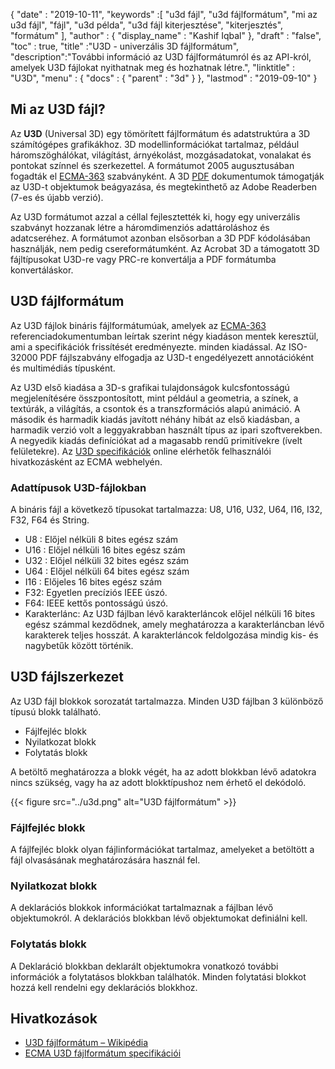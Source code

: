 {
  "date" : "2019-10-11",
  "keywords" :[ "u3d fájl", "u3d fájlformátum", "mi az u3d fájl", "fájl", "u3d példa", "u3d fájl kiterjesztése", "kiterjesztés", "formátum" ],
  "author" : {
    "display_name" : "Kashif Iqbal"
},
  "draft" : "false",
  "toc" : true,
  "title" :"U3D - univerzális 3D fájlformátum",
  "description":"További információ az U3D fájlformátumról és az API-król, amelyek U3D fájlokat nyithatnak meg és hozhatnak létre.",
  "linktitle" : "U3D",
  "menu" : {
    "docs" : {
      "parent" : "3d"
}
},
  "lastmod" : "2019-09-10"
}

## Mi az U3D fájl?

Az **U3D** (Universal 3D) egy tömörített fájlformátum és adatstruktúra a 3D számítógépes grafikákhoz. 3D modellinformációkat tartalmaz, például háromszöghálókat, világítást, árnyékolást, mozgásadatokat, vonalakat és pontokat színnel és szerkezettel. A formátumot 2005 augusztusában fogadták el [ECMA-363](https://www.ecma-international.org/publications-and-standards/standards/ecma-363/) szabványként. A 3D [PDF](/hu/pdf/) dokumentumok támogatják az U3D-t objektumok beágyazása, és megtekinthető az Adobe Readerben (7-es és újabb verzió).

Az U3D formátumot azzal a céllal fejlesztették ki, hogy egy univerzális szabványt hozzanak létre a háromdimenziós adattároláshoz és adatcseréhez. A formátumot azonban elsősorban a 3D PDF kódolásában használják, nem pedig csereformátumként. Az Acrobat 3D a támogatott 3D fájltípusokat U3D-re vagy PRC-re konvertálja a PDF formátumba konvertáláskor.

## U3D fájlformátum

Az U3D fájlok bináris fájlformátumúak, amelyek az [ECMA-363](https://www.ecma-international.org/publications-and-standards/standards/ecma-363/) referenciadokumentumban leírtak szerint négy kiadáson mentek keresztül, ami a specifikációk frissítését eredményezte. minden kiadással. Az ISO-32000 PDF fájlszabvány elfogadja az U3D-t engedélyezett annotációként és multimédiás típusként.

Az U3D első kiadása a 3D-s grafikai tulajdonságok kulcsfontosságú megjelenítésére összpontosított, mint például a geometria, a színek, a textúrák, a világítás, a csontok és a transzformációs alapú animáció. A második és harmadik kiadás javított néhány hibát az első kiadásban, a harmadik verzió volt a leggyakrabban használt típus az ipari szoftverekben. A negyedik kiadás definíciókat ad a magasabb rendű primitívekre (ívelt felületekre). Az [U3D specifikációk](https://www.ecma-international.org/publications-and-standards/standards/ecma-363/) online elérhetők felhasználói hivatkozásként az ECMA webhelyén.

### Adattípusok U3D-fájlokban

A bináris fájl a következő típusokat tartalmazza: U8, U16, U32, U64, I16, I32, F32, F64 és String.

* U8 : Előjel nélküli 8 bites egész szám
* U16 : Előjel nélküli 16 bites egész szám
* U32 : Előjel nélküli 32 bites egész szám
* U64 : Előjel nélküli 64 bites egész szám
* I16 : Előjeles 16 bites egész szám
* F32: Egyetlen precíziós IEEE úszó.
* F64: IEEE kettős pontosságú úszó.
* Karakterlánc: Az U3D fájlban lévő karakterláncok előjel nélküli 16 bites egész számmal kezdődnek, amely meghatározza a karakterláncban lévő karakterek teljes hosszát. A karakterláncok feldolgozása mindig kis- és nagybetűk között történik.

## U3D fájlszerkezet

Az U3D fájl blokkok sorozatát tartalmazza. Minden U3D fájlban 3 különböző típusú blokk található.

* Fájlfejléc blokk
* Nyilatkozat blokk
* Folytatás blokk

A betöltő meghatározza a blokk végét, ha az adott blokkban lévő adatokra nincs szükség, vagy ha az adott blokktípushoz nem érhető el dekódoló.

{{< figure src="../u3d.png" alt="U3D fájlformátum" >}}

### Fájlfejléc blokk
A fájlfejléc blokk olyan fájlinformációkat tartalmaz, amelyeket a betöltött a fájl olvasásának meghatározására használ fel.

### Nyilatkozat blokk

A deklarációs blokkok információkat tartalmaznak a fájlban lévő objektumokról. A deklarációs blokkban lévő objektumokat definiálni kell.

### Folytatás blokk

A Deklaráció blokkban deklarált objektumokra vonatkozó további információk a folytatásos blokkban találhatók. Minden folytatási blokkot hozzá kell rendelni egy deklarációs blokkhoz.


## Hivatkozások ##

* [U3D fájlformátum – Wikipédia](https://en.wikipedia.org/wiki/Universal_3D)
* [ECMA U3D fájlformátum specifikációi](https://www.ecma-international.org/publications/standards/Ecma-363.htm)

